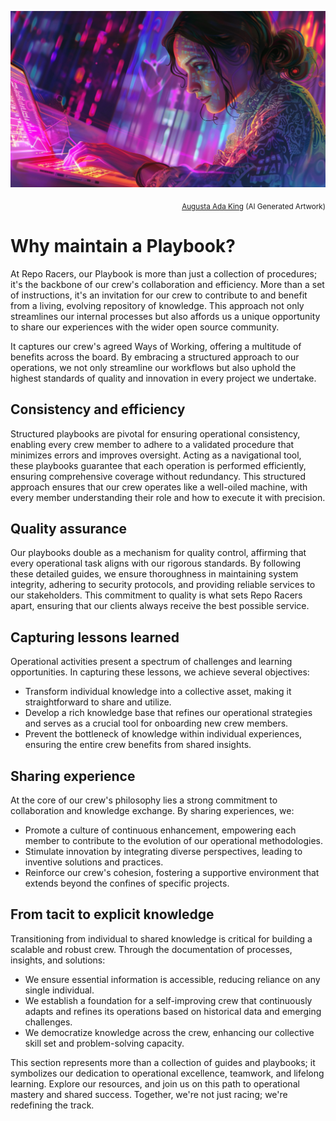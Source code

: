 ![Ada Lovelace](../assets/images/heroes/ada_lovelace.webp)
<p align="right"><sub><a href="https://en.wikipedia.org/wiki/Ada_Lovelace" target="_blank">Augusta Ada King</a> (AI Generated Artwork)</sub></p>

# Why maintain a Playbook?

At Repo Racers, our Playbook is more than just a collection of procedures; it's the backbone of our crew's collaboration and efficiency.
More than a set of instructions, it's an invitation for our crew to contribute to and benefit from a living, evolving repository of knowledge. This approach not only streamlines our internal processes but also affords us a unique opportunity to share our experiences with the wider open source community.

It captures our crew's agreed Ways of Working, offering a multitude of benefits across the board. By embracing a structured approach to our operations, we not only streamline our workflows but also uphold the highest standards of quality and innovation in every project we undertake.

## Consistency and efficiency

Structured playbooks are pivotal for ensuring operational consistency, enabling every crew member to adhere to a validated procedure that minimizes errors and improves oversight. Acting as a navigational tool, these playbooks guarantee that each operation is performed efficiently, ensuring comprehensive coverage without redundancy. This structured approach ensures that our crew operates like a well-oiled machine, with every member understanding their role and how to execute it with precision.

## Quality assurance

Our playbooks double as a mechanism for quality control, affirming that every operational task aligns with our rigorous standards. By following these detailed guides, we ensure thoroughness in maintaining system integrity, adhering to security protocols, and providing reliable services to our stakeholders. This commitment to quality is what sets Repo Racers apart, ensuring that our clients always receive the best possible service.

## Capturing lessons learned

Operational activities present a spectrum of challenges and learning opportunities. In capturing these lessons, we achieve several objectives:

- Transform individual knowledge into a collective asset, making it straightforward to share and utilize.
- Develop a rich knowledge base that refines our operational strategies and serves as a crucial tool for onboarding new crew members.
- Prevent the bottleneck of knowledge within individual experiences, ensuring the entire crew benefits from shared insights.

## Sharing experience

At the core of our crew's philosophy lies a strong commitment to collaboration and knowledge exchange. By sharing experiences, we:

- Promote a culture of continuous enhancement, empowering each member to contribute to the evolution of our operational methodologies.
- Stimulate innovation by integrating diverse perspectives, leading to inventive solutions and practices.
- Reinforce our crew's cohesion, fostering a supportive environment that extends beyond the confines of specific projects.

## From tacit to explicit knowledge

Transitioning from individual to shared knowledge is critical for building a scalable and robust crew. Through the documentation of processes, insights, and solutions:

- We ensure essential information is accessible, reducing reliance on any single individual.
- We establish a foundation for a self-improving crew that continuously adapts and refines its operations based on historical data and emerging challenges.
- We democratize knowledge across the crew, enhancing our collective skill set and problem-solving capacity.

This section represents more than a collection of guides and playbooks; it symbolizes our dedication to operational excellence, teamwork, and lifelong learning. Explore our resources, and join us on this path to operational mastery and shared success. Together, we're not just racing; we're redefining the track.
